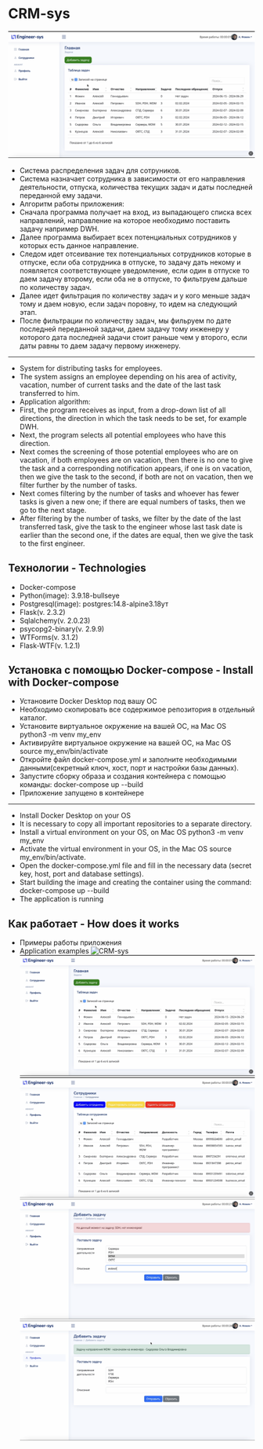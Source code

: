 # CRM-sys
 ![CRM-sys](https://github.com/Alexey777F/Engineers-App/blob/main/eng_app2.png)
 * Система распределения задач для сотруников.
 * Система назначает сотрудника в зависимости от его направления деятельности, отпуска, количества текущих задач и даты последней переданной ему задачи.
 * Алгоритм работы приложения:
 * Сначала программа получает на вход, из выпадающего списка всех направлений, направление на которое необходимо поставить задачу например DWH.
 * Далее программа выбирает всех потенциальных сотрудников у которых есть данное направление.
 * Следом идет отсеивание тех потенциальных сотрудников которые в отпуске, если оба сотрудника в отпуске, то задачу дать некому и появляется соответствующее уведомление, если один в отпуске то даем задачу второму, если оба не в отпуске, то фильтруем дальше по количеству задач.
 * Далее идет фильтрация по количеству задач и у кого меньше задач тому и даем новую, если задач поровну, то идем на следующий этап.
 * После фильтрации по количеству задач, мы фильруем по дате последней переданной задачи, даем задачу тому инженеру у которого дата последней задачи стоит раньше чем у второго, если даты равны то даем задачу первому инженеру.


 ___
 * System for distributing tasks for employees.
 * The system assigns an employee depending on his area of ​​activity, vacation, number of current tasks and the date of the last task transferred to him.
 * Application algorithm:
 * First, the program receives as input, from a drop-down list of all directions, the direction in which the task needs to be set, for example DWH.
 * Next, the program selects all potential employees who have this direction.
 * Next comes the screening of those potential employees who are on vacation, if both employees are on vacation, then there is no one to give the task and a corresponding notification appears, if one is on vacation, then we give the task to the second, if both are not on vacation, then we filter further by the number of tasks.
 * Next comes filtering by the number of tasks and whoever has fewer tasks is given a new one; if there are equal numbers of tasks, then we go to the next stage.
 * After filtering by the number of tasks, we filter by the date of the last transferred task, give the task to the engineer whose last task date is earlier than the second one, if the dates are equal, then we give the task to the first engineer.

## Технологии - Technologies
 * Docker-compose
 * Python(image): 3.9.18-bullseye
 * Postgresql(image): postgres:14.8-alpine3.18ут
 * Flask(v. 2.3.2)
 * Sqlalchemy(v. 2.0.23)
 * psycopg2-binary(v. 2.9.9)
 * WTForms(v. 3.1.2)
 * Flask-WTF(v. 1.2.1)
 
## Установка с помощью Docker-compose - Install with Docker-compose
 * Установите Docker Desktop под вашу ОС
 * Необходимо скопировать все содержимое репозитория в отдельный каталог.
 * Установите виртуальное окружение на вашей ОС, на Mac OS python3 -m venv my_env
 * Активируйте виртуальное окружение на вашей ОС, на Mac OS source my_env/bin/activate
 * Откройте файл docker-compose.yml и заполните необходимыми данными(секретный ключ, хост, порт и настройки базы данных).
 * Запустите сборку образа и создания контейнера с помощью команды: docker-compose up --build
 * Приложение запущено в контейнере 
 ___
 * Install Docker Desktop on your OS
 * It is necessary to copy all important repositories to a separate directory.
 * Install a virtual environment on your OS, on Mac OS python3 -m venv my_env
 * Activate the virtual environment in your OS, in the Mac OS source my_env/bin/activate.
 * Open the docker-compose.yml file and fill in the necessary data (secret key, host, port and database settings).
 * Start building the image and creating the container using the command: docker-compose up --build
 * The application is running
   
## Как работает - How does it works
  * Примеры работы приложения
  * Application examples
  ![CRM-sys](https://github.com/Alexey777F/Engineers-App/blob/main/eng_app1.png)
  ![CRM-sys](https://github.com/Alexey777F/Engineers-App/blob/main/eng_app2.png)
  ![CRM-sys](https://github.com/Alexey777F/Engineers-App/blob/main/eng_app3.png)
  ![CRM-sys](https://github.com/Alexey777F/Engineers-App/blob/main/eng_app4.png)
  ![CRM-sys](https://github.com/Alexey777F/Engineers-App/blob/main/eng_app5.png)

